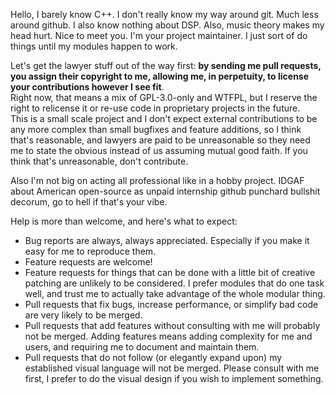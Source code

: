 Hello, I barely know C++. I don't really know my way around git. Much less around github. I also know nothing about DSP. Also, music theory makes my head hurt. Nice to meet you. I'm your project maintainer. I just sort of do things until my modules happen to work.

Let's get the lawyer stuff out of the way first: **by sending me pull requests, you assign their copyright to me, allowing me, in perpetuity, to license your contributions however I see fit**.     
Right now, that means a mix of GPL-3.0-only and WTFPL, but I reserve the right to relicense it or re-use code in proprietary projects in the future.     
This is a small scale project and I don't expect external contributions to be any more complex than small bugfixes and feature additions, so I think that's reasonable, and lawyers are paid to be unreasonable so they need me to state the obvious instead of us assuming mutual good faith. If you think that's unreasonable, don't contribute. 

Also I'm not big on acting all professional like in a hobby project. IDGAF about American open-source as unpaid internship github punchard bullshit decorum, go to hell if that's your vibe.

Help is more than welcome, and here's what to expect:

- Bug reports are always, always appreciated. Especially if you make it easy for me to reproduce them.
- Feature requests are welcome! 
- Feature requests for things that can be done with a little bit of creative patching are unlikely to be considered. I prefer modules that do one task well, and trust me to actually take advantage of the whole modular thing.
- Pull requests that fix bugs, increase performance, or simplify bad code are very likely to be merged.
- Pull requests that add features without consulting with me will probably not be merged. Adding features means adding complexity for me and users, and requiring me to document and maintain them. 
- Pull requests that do not follow (or elegantly expand upon) my established visual language will not be merged. Please consult with me first, I prefer to do the visual design if you wish to implement something. 
